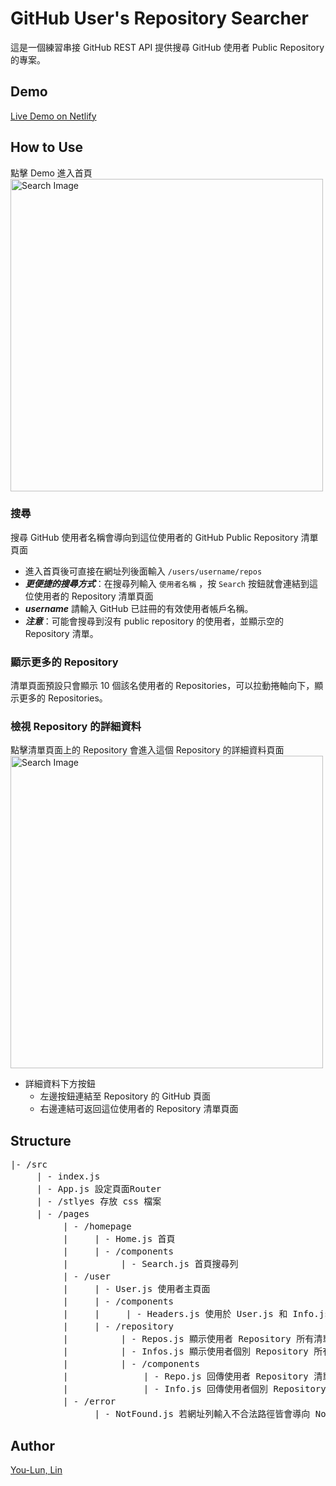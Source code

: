 # GitHub User's Repository Searcher

這是一個練習串接 GitHub REST API 提供搜尋 GitHub 使用者 Public Repository 的專案。

## Demo

[Live Demo on Netlify](https://github-restapi-react.netlify.app/)

## How to Use

點擊 Demo 進入首頁
<br/>
<img src="https://i.imgur.com/5bsz4Ln.png" alt="Search Image" style="width: 500px;"/>

### 搜尋

搜尋 GitHub 使用者名稱會導向到這位使用者的 GitHub Public Repository 清單頁面

- 進入首頁後可直接在網址列後面輸入 `/users/username/repos`
- **_更便捷的搜尋方式_**：在搜尋列輸入 `使用者名稱` ，按 `Search` 按鈕就會連結到這位使用者的 Repository 清單頁面
- **_username_** 請輸入 GitHub 已註冊的有效使用者帳戶名稱。
- **_注意_**：可能會搜尋到沒有 public repository 的使用者，並顯示空的 Repository 清單。

### 顯示更多的 Repository

清單頁面預設只會顯示 10 個該名使用者的 Repositories，可以拉動捲軸向下，顯示更多的 Repositories。

### 檢視 Repository 的詳細資料

點擊清單頁面上的 Repository 會進入這個 Repository 的詳細資料頁面
<br/>
<img src="https://i.imgur.com/vPWruTz.png" alt="Search Image" style="width: 500px;"/>

- 詳細資料下方按鈕
  - 左邊按鈕連結至 Repository 的 GitHub 頁面
  - 右邊連結可返回這位使用者的 Repository 清單頁面
    <br/>

## Structure

<pre>
|- /src
　　　| - index.js
　　　| - App.js 設定頁面Router
　　　| - /stlyes 存放 css 檔案
　　　| - /pages
　　　　　　| - /homepage
　　　　　　|　　　| - Home.js 首頁
　　　　　　|　　　| - /components
　　　　　　|　　　　　　| - Search.js 首頁搜尋列
　　　　　　| - /user
　　　　　　|　　　| - User.js 使用者主頁面
　　　　　　|　　　| - /components
　　　　　　|　　　|　　　| - Headers.js 使用於 User.js 和 Info.js 的頁面標頭(顯示查詢的使用者名稱)
　　　　　　|　　　| - /repository
　　　　　　|　　　　　　| - Repos.js 顯示使用者 Repository 所有清單項目主畫面
　　　　　　|　　　　　　| - Infos.js 顯示使用者個別 Repository 所有詳細資料項目主畫面
　　　　　　|　　　　　　| - /components
　　　　　　|　　　　　　 　　| - Repo.js 回傳使用者 Repository 清單項目
　　　　　　|　　　　　　 　　| - Info.js 回傳使用者個別 Repository 詳細資料項目
　　　　　　| - /error
　　　　　　 　　　| - NotFound.js 若網址列輸入不合法路徑皆會導向 NotFound 頁面
</pre>

## Author

[You-Lun, Lin](https://urlun0404.netlify.app/index.html)
